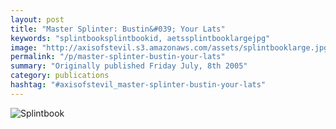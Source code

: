 ```yaml
---
layout: post
title: "Master Splinter: Bustin&#039; Your Lats"
keywords: "splintbooksplintbookid, aetssplintbooklargejpg"
image: "http://axisofstevil.s3.amazonaws.com/assets/splintbooklarge.jpg"
permalink: "/p/master-splinter-bustin-your-lats"
summary: "Originally published Friday July, 8th 2005"
category: publications
hashtag: "#axisofstevil_master-splinter-bustin-your-lats"
---
```


[id_1]: http://axisofstevil.s3.amazonaws.com/assets/splintbooklarge.jpg "Splintbook"
![Splintbook][id_1]
